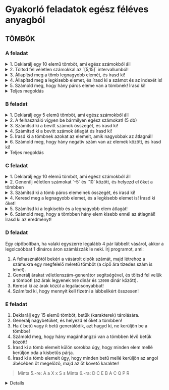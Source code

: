 # Gyakorló feladatok egész féléves anyagból

## TÖMBÖK

### A feladat

<details> <summary>1. Deklarálj egy 10 elemű tömböt, ami egész számokból áll </summary>

```c++
    int a[10];
``` 
</details>

<details> <summary>2. Töltsd fel véletlen számokkal az `[5,15]` intervallumból! </summary>

```c++
    srand(time(0));
    for (int i = 0; i < 10; i++) {
        a[i] = 5 + rand() % 11;
        cout << a[i] << " ";
    }
    cout << endl;

```
</details>

<details> <summary>3. Állapítsd meg a tömb legnagyobb elemét, és írasd ki!</summary>

```c++
    int legnagyobb = a[0];
    for (int i = 1; i < 10; i++) {
        if (a[i] > legnagyobb) {
            legnagyobb = a[i];
        }
    }
    cout << "Legnagyobb elem: " << legnagyobb << endl;
```
</details>

<details> <summary>4. Állapítsd meg a legkisebb elemet, és írasd ki a számot és az indexét is! </summary>

```c++
    int legkisebb = a[0];
    int indkis = 0;
    for (int i = 1; i < 10; i++) {
        if (a[i] < legkisebb) {
            legkisebb = a[i];
            indkis = i;
        }
    }
    cout << "Legkisebb elem: " << legkisebb << " indexe: " << indkis << endl;
```
</details>

<details> <summary> 5. Számold meg, hogy hány páros eleme van a tömbnek! Írasd ki!
</summary>

```c++
int szamlalo = 0;
    for(int i = 0; i < 10; i++) {
        if (a[i] % 2 == 0) {
            szamlalo++;
        }
    }

    cout << "Paros elemek száma: " << szamlalo << endl;
```
</details>

<details> <summary> Teljes megoldás </summary>

```c++
#include <stdio.h>
#include <iostream>
#include <ctime>

using namespace std;

int main() {
    int a[10];
    
    srand(time(0));
    for (int i = 0; i < 10; i++) {
        a[i] = 5 + rand() % 11;
        cout << a[i] << " ";
    }
    cout << endl;

    int legnagyobb = a[0];
    int indnagy = 0;
    for (int i = 1; i < 10; i++) {
        if (a[i] > legnagyobb) {
            legnagyobb = a[i];
            indnagy = i;
        }
    }
    cout << "Legnagyobb elem: " << legnagyobb << " indexe: " << indnagy << endl;

    int legkisebb = a[0];
    int indkis = 0;
    for (int i = 1; i < 10; i++) {
        if (a[i] < legkisebb) {
            legkisebb = a[i];
            indkis = i;
        }
    }
    cout << "Legkisebb elem: " << legkisebb << " indexe: " << indkis << endl;

    int szamlalo = 0;
    for(int i = 0; i < 10; i++) {
        if (a[i] % 2 == 0) {
            szamlalo++;
        }
    }

    cout << "Paros elemek száma: " << szamlalo << endl;
    return 0;
}
```
</details>

### B feladat

<details> <summary> 1. Deklarálj egy 5 elemű tömböt, ami egész számokból áll
 </summary>

```c++
    int a[5];
```

</details>

<details> <summary> 2. A felhasználó vigyen be bármilyen egész számokat! (5 db) 
 </summary>

```c++
    cout << "Kérek 5 számot: ";
    for (int i = 0; i < 5; i++) {
        cin >> a[i];
    }
```

</details>

<details> <summary> 3. Számítsd ki a bevitt számok összegét, és írasd ki!
 </summary>

```c++
int osszeg = 0;
    for(int i = 0; i < 5; i++) {
        osszeg += a[i];
    }
    cout << "A tömb elemeinek összege: " << osszeg << endl;
```

</details>

<details> <summary> 4. Számítsd ki a bevitt számok átlagát és írasd ki!
 </summary>

```c++
    double atlag = (double)osszeg / 5;
    cout << "A tömb elemeinek átlaga: " << atlag << endl;
```

</details>

<details> <summary> 5. Írasd ki a tömbnek azokat az elemeit, amik nagyobbak az átlagnál!
 </summary>

```c++
    cout << "A tömb elemei, amelyek nagyobbak az átlagnál: ";
    for(int i = 0; i < 5; i++) {
        if (a[i] > atlag) {
            cout << a[i] << " ";
        }
    }
    cout << endl;
```

</details>

<details> <summary> 6.	Számold meg, hogy hány negatív szám van az elemek között, és írasd ki!
 </summary>

```c++
    cout << "A tömb negatív elemei: ";
    for(int i = 0; i < 5; i++) {
        if (a[i] < 0) {
            cout << a[i] << " ";
        }
    }
    cout << endl;
```

</details>

<details> <summary> Teljes megoldás </summary>

```c++
#include <stdio.h>
#include <iostream>

using namespace std;

int main() {
    int a[5];

    cout << "Kérek 5 számot: ";
    for (int i = 0; i < 5; i++) {
        cin >> a[i];
    }

    int osszeg = 0;
    for(int i = 0; i < 5; i++) {
        osszeg += a[i];
    }
    cout << "A tömb elemeinek összege: " << osszeg << endl;
        
    double atlag = (double)osszeg / 5;
    cout << "A tömb elemeinek átlaga: " << atlag << endl;

    cout << "A tömb elemei, amelyek nagyobbak az átlagnál: ";
    for(int i = 0; i < 5; i++) {
        if (a[i] > atlag) {
            cout << a[i] << " ";
        }
    }
    cout << endl;

    cout << "A tömb negatív elemei: ";
    for(int i = 0; i < 5; i++) {
        if (a[i] < 0) {
            cout << a[i] << " ";
        }
    }
    cout << endl;

}
```
</details>

### C feladat

<details> <summary> 1. Deklarálj egy 10 elemű tömböt, ami egész számokból áll
 </summary>

```c++

```

</details>


<details> <summary> 2. Generálj véletlen számokat `-5` és `10` között, és helyezd el őket a tömbben
 </summary>

```c++

```

</details>


<details> <summary> 3. Számítsd ki a tömb páros elemeinek összegét, és írasd ki!
 </summary>

```c++

```

</details>


<details> <summary> 4. Keresd meg a legnagyobb elemet, és a legkisebb elemet is! Írasd ki őket!
 </summary>

```c++

```

</details>

<details> <summary> 5. Számítsd ki a legkisebb és a legnagyobb elem átlagát!
 </summary>

```c++

```

</details>

<details> <summary> 6. Számold meg, hogy a tömbben hány elem kisebb ennél az átlagnál! Írasd ki az eredményt!
 </summary>

```c++

```

</details>


### D feladat

Egy cipőboltban, ha valaki egyszerre legalább 4 pár lábbelit vásárol, akkor a legolcsóbbat 1 dináros áron számlázzák le neki. Írj programot, ami:

1. A felhasználótól bekéri a vásárolt cipők számát, majd létrehoz a számukra egy megfelelő méretű tömböt (a cipő ára tizedes szám is lehet).
2. Generálj árakat véletlenszám-generátor segítségével, és töltsd fel velük a tömböt! (az árak legyenek `500` dinár és `12000` dinár között).
3. Keresd ki az árak közül a legalacsonyabbat!
4. Számítsd ki, hogy mennyit kell fizetni a lábbelikért összesen!

### E feladat

1. Deklarálj egy 15  elemű  tömböt, betűk (karakterek) tárolására.
2. Generálj nagybetűket, és helyezd el őket a tömbben!
3. Ha `C` betű vagy `R` betű generálódik, azt hagyd ki, ne kerüljön be a tömbbe!
4. Számold meg, hogy hány magánhangzó van a tömbben lévő betűk között!
5. Írasd ki a tömb elemeit külön sorokba úgy, hogy minden elem mellé kerüljön oda a kisbetűs párja.
6. Írasd ki a tömb elemeit úgy, hogy minden betű mellé kerüljön az angol ábécében őt megelőző, majd az őt követő karakter!

>Minta 5.-re:
A a
X x
S s
Minta 6.-ra:
D C E
B A C
Q P R

<details> 

### F feladat

Egy tizedes számokból álló tömb kezdőértéke legyen a következő: `{5.2, 3.4, 11, 21.3, 31.1, 0, 19.1, 10.3}`.

1. Írasd ki a tömb elemeit 2 tizedes pontossággal, egymás alá!
2. Készíts táblázatot! A fejlécében legyen:  `x x+3 x/4 1/x`
3. A fejlécet húzd alá!
4. A táblázatban jelenjen meg a tömb minden eleme, és oszlopokba rendezve a számítások eredményei.
5. Az `1/x` oszlopnál ügyelj a `0`-val végzett osztásra!
6. A táblázat utolsó sorát szintén húzd alá!
7. Minden oszlop alatt jelenjen meg a benne lévő számok összege, az alatta lévő sorban pedig az átlaguk!

### G feladat

1. Deklarálj egy egész számokból álló, `40` elemű tömböt!
2. Generálj véletlen egész számokat a `[10,40]` intervallumból, és írd bele őket a tömbbe, amíg nem kerül sorra a `17`-es szám.
3. Amikor 17-es szám kerülne a tömbbe lépj ki a ciklusból! (nem biztos, hogy mind a 40 elem kap értéket!)
4. Írasd ki a tömbben lévő „hasznos” elemek számát!
5. Írasd ki a tömb elemeit 8 oszlopba! Figyeld a változást!
6. Cseréld fel a tömb `0`-ás és `10`-es indexű elemét!
7. Írasd ki a tömb elemeit 8 oszlopba! Figyeld a változást!
8. A tömb páros elemeit felezd el!
9. Írasd ki a tömb elemeit 8 oszlopba! Figyeld a változást!
10. A páratlan indexű elemekhez adj `10`-et!
11. Írasd ki a tömb elemeit 5 oszlopba! Figyeld a változást!
12. A `0`-ra végződő számokból vonj ki `7`-et!
13. Írasd ki a tömb elemeit 4 oszlopba! Figyeld a változást!
14. Számítsd ki a páratlan elemek összegét és átlagát, majd írasd ki az eredményt!
15. Keresd meg a tömb legkisebb és legnagyobb elemét, és írasd ki őket!

---

## FÜGGVÉNYEK

1. Hozz létre egy `40` elemű tömböt és töltsd fel véletlen egész számokkal a `[0,100]` intervallumból, `0` végjelig!  Jegyezd meg egy változóban az elemek számát!
2. Hozz létre egy `25` elemű tömböt és töltsd fel véletlen egész számokkal a `[10,40]` intervallumból, `30` végjelig! Jegyezd meg egy változóban az elemek számát!  
3. Írj függvényt, ami a tömb elemeit kiírja egymás alá!
`void kiir1(int *a, int n)`
4. Írasd ki mindkét tömböt az új függvénnyel!
5. Írj függvényt, ami az elemeket egymás mellé írja ki, szóközzel elválasztva!
`void kiir2(int *a, int n)`
6. Írasd ki mindkét tömböt ezzel a függvénnyel is!
7. Írj függvényt, ami 5 oszlopba írja ki egy tömb elemeit!
`void kiir3(int *a, int n)`
8. Írasd ki mindkét tömböt ezzel a függvénnyel is!
9. Állapítsd meg, hogy melyik tömbben van kevesebb elem, és írasd ki, hogy mennyi!
10. Hozz létre egy új, `40` elemű tömböt!
11. Ebbe az új tömbbe helyezd el a számok összegét a két eredeti tömbből! Ha az egyik tömbből kifogytak az elemek, akkor már csak másold át az elemeket!
12. Írasd ki az új tömb elemeit függvénnyel 5 oszlopba!
13. Írj függvényt, ami kiválasztja a tömb legkisebb elemét!
`int kis(int *a, int n)`
14. A főprogramból hívd meg ezt a függvényt, és írasd ki a legkisebb elem értékét, mindhárom tömbből! A függvényhívások eredményét helyezd változóba!
15. Írj függvényt, ami kiszámítja a tömbben lévő számok összegét!
`int osszeg (int *a, int n)`
16. A főprogramból hívd meg a függvényt és írasd ki mindhárom tömb alapján az elemek összegét! A függvényhívások eredményét helyezd változóba!

---

## SZTRING, STRUKTÚRA, FILE

### A feladat

1. Hozz létre struktúrát időpont tárolására (`ora` `perc`)!
2. Írj függvényt az időpont bekérésére!
3. Kérj be a felhasználótól 2 időpontot, tárold őket külön-külön változókban!
4. Számítsd ki a két időpont között eltelt időt, percekben!
5. A `valasz.txt` fileba írd ki az eredményt!
6. A file második sorába írd a következő üznetek egyikét: „az első időpont a korábbi” vagy „a második időpont a korábbi”.
7. Zárd be a filet!

### B feladat

1. Az `idopontok.txt` file minden sora időpontokat tartalmaz. Minden sorban 2 szám van: az első az órát a második a percet jelenti. A számokat szóköz választja el egymástól. Nyisd meg olvasásra a filet!
2. Készíts elő írásra egy `uj.txt` filet.
3. Hozz létre struktúra típust időpontok tárolására! A típus neve legyen `OraPerc`.
4. A fileból olvasd be soronként az időpontokat, amíg a file végére nem érsz:
• használd  a `getline` függvényt!
• a beolvasott időpontot helyezd el `OraPerc` típusú változóban!
• írd ki az időpontot a képernyőre `oo : pp` formában!
• Számítsd ki, hogy hány óra lesz beolvasott időponttól számított `111` perc múlva!
• Az eredményt írd ki a képernyőre!
• Az eredményt írd az `uj.txt` fileba is!
5. Zárd be a fileokat!

### C feladat

1. Az `aruk.txt` fileben árucikkek és az áraik szerepelnek. Nyisd meg a filet olvasásra!
2. Hozz létre struktúra típust, ami megfelel a fileban szereplő adatok tárolására! Az új típus neve legyen `Aru`.
3. Olvasd be a file tartalmát soronként (`getline`)
4. A beolvasott sor tartalmát bontsd elemeire, és helyezd el egy `Aru` típusú változóban!
5. Hozz létre két új filet: `olcsok.txt` és `dragak.txt`.
6. Mindegyik árucikkről állapítsd meg, hogy olcsó (kevesebb mint 100 az ára) vagy drága (legalább 100 az ára). Az olcsó árucikkek nevét írd az `olcsok.txt`-be, szóközzel elválasztva, a drágák neveit a `dragak.txt`-be írd.
